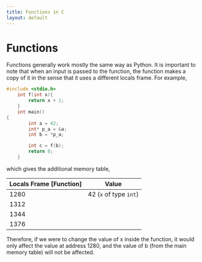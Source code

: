 ```yaml
---
title: Functions in C
layout: default
---
```

# Functions

Functions generally work mostly the same way as Python. It is important to note that when an input is passed to the function, the function makes a copy of it in the sense that it uses a different locals frame. For example,

```c
#include <stdio.h>
    int f(int x){
        return x + 1;
    }
    int main()
{
        int a = 42;
        int* p_a = &a;
        int b = *p_a; 

        int c = f(b);
        return 0;
    }
```

which gives the additional memory table,

| Locals Frame [Function] | Value |
| ----------------------- | ----- |
| 1280 	                  |42 (`x` of type `int`) |
| 1312 	                  |       |
| 1344 	                  |       |
| 1376 	                  |       |

Therefore, if we were to change the value of x inside the function, it would only affect the value at address 1280, and the value of b (from the main memory table) will not be affected.
